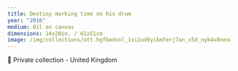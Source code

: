 ```yaml
---
title: Destiny marking time on his drum
year: "2016"
medium: Oil on canvas
dimensions: 24x20in. / 61x51cm
image: /img/collections/att.hgfbadxnl_1si2ud9yikmferj7an_x5d_nyk4v8nexw.jpeg
---
```

🔴 Private collection - United Kingdom
